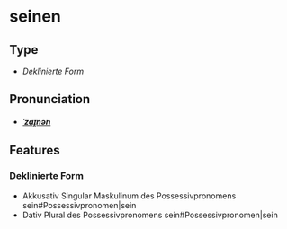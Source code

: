 # seinen
## Type
- _Deklinierte Form_
## Pronunciation
- **_[ˈzaɪ̯nən](https://commons.wikimedia.org/wiki/File:De-seinen.ogg)_**
## Features
### Deklinierte Form
- Akkusativ Singular Maskulinum des Possessivpronomens sein#Possessivpronomen|sein
- Dativ Plural des Possessivpronomens sein#Possessivpronomen|sein
